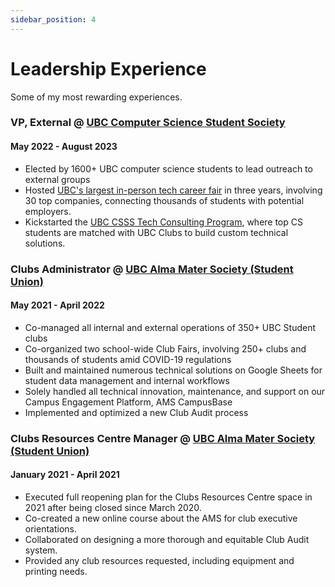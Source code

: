 ```yaml
---
sidebar_position: 4
---
```


# Leadership Experience

Some of my most rewarding experiences.

### VP, External @ [UBC Computer Science Student Society](https://ubccsss.org/)

#### May 2022 - August 2023

- Elected by 1600+ UBC computer science students to lead outreach to external groups
- Hosted [UBC's largest in-person tech career fair](https://ubccsss.org/tcf2023/) in three years, involving 30 top companies, connecting thousands of students with potential employers.
- Kickstarted the [UBC CSSS Tech Consulting Program](https://ubccsss.org/events/2023/07/03/csss-tech-consulting---club-applications-open/), where top CS students are matched with UBC Clubs to build custom technical solutions.

### Clubs Administrator @ [UBC Alma Mater Society (Student Union)](https://www.ams.ubc.ca/)

#### May 2021 - April 2022

- Co-managed all internal and external operations of 350+ UBC Student clubs
- Co-organized two school-wide Club Fairs, involving 250+ clubs and thousands of students amid COVID-19 regulations
- Built and maintained numerous technical solutions on Google Sheets for student data management and internal workflows
- Solely handled all technical innovation, maintenance, and support on our Campus Engagement Platform, AMS CampusBase
- Implemented and optimized a new Club Audit process

### Clubs Resources Centre Manager @ [UBC Alma Mater Society (Student Union)](https://www.ams.ubc.ca/)

#### January 2021 - April 2021

- Executed full reopening plan for the Clubs Resources Centre space in 2021 after being closed since March 2020.
- Co-created a new online course about the AMS for club executive orientations.
- Collaborated on designing a more thorough and equitable Club Audit system.
- Provided any club resources requested, including equipment and printing needs.
